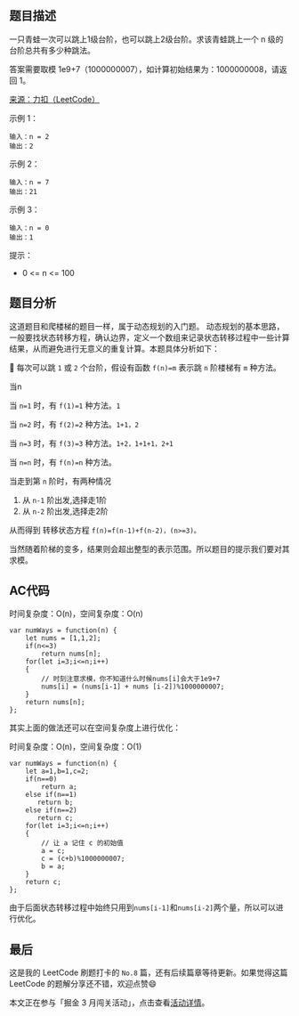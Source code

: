 ## 题目描述
一只青蛙一次可以跳上1级台阶，也可以跳上2级台阶。求该青蛙跳上一个 n 级的台阶总共有多少种跳法。

答案需要取模 1e9+7（1000000007），如计算初始结果为：1000000008，请返回 1。

[来源：力扣（LeetCode）](https://leetcode-cn.com/problems/qing-wa-tiao-tai-jie-wen-ti-lcof/)

示例 1：
```
输入：n = 2
输出：2
```
示例 2：
```
输入：n = 7
输出：21
```
示例 3：
```
输入：n = 0
输出：1
```
提示：
- 0 <= n <= 100

## 题目分析

这道题目和爬楼梯的题目一样，属于动态规划的入门题。
动态规划的基本思路，一般要找状态转移方程，确认边界，定义一个数组来记录状态转移过程中一些计算结果，从而避免进行无意义的重复计算。本题具体分析如下：

🐸 每次可以跳 `1` 或 `2` 个台阶，假设有函数 `f(n)=m` 表示跳 `n` 阶楼梯有 `m` 种方法。

当n

当 `n=1` 时，有 `f(1)=1` 种方法。`1`

当 `n=2` 时，有 `f(2)=2` 种方法。`1+1，2`

当 `n=3` 时，有 `f(3)=3` 种方法。`1+2，1+1+1，2+1`

当 `n=n` 时，有 `f(n)=n` 种方法。

当走到第 `n` 阶时，有两种情况

1. 从 `n-1` 阶出发,选择走1阶
2. 从 `n-2` 阶出发,选择走2阶

从而得到 转移状态方程 `f(n)=f(n-1)+f(n-2)，(n>=3)。`


当然随着阶梯的变多，结果则会超出整型的表示范围。所以题目的提示我们要对其求模。

## AC代码

时间复杂度：O(n)，空间复杂度：O(n)
```JS
var numWays = function(n) {
    let nums = [1,1,2];
    if(n<=3)
        return nums[n];
    for(let i=3;i<=n;i++)
    {
        // 时刻注意求模，你不知道什么时候nums[i]会大于1e9+7
        nums[i] = (nums[i-1] + nums [i-2])%1000000007;
    }
    return nums[n];
};
```

其实上面的做法还可以在空间复杂度上进行优化：

时间复杂度：O(n)，空间复杂度：O(1)
```JS
var numWays = function(n) {
    let a=1,b=1,c=2;
    if(n==0)
        return a;
    else if(n==1)
       return b;
    else if(n==2)
       return c;
    for(let i=3;i<=n;i++)
    {
        // 让 a 记住 c 的初始值
        a = c;
        c = (c+b)%1000000007;
        b = a;
    }
    return c;
};
```
由于后面状态转移过程中始终只用到`nums[i-1]`和`nums[i-2]`两个量，所以可以进行优化。


## 最后
这是我的 LeetCode 刷题打卡的 `No.8` 篇，还有后续篇章等待更新。如果觉得这篇 LeetCode 的题解分享还不错，欢迎点赞😄

本文正在参与「掘金 3 月闯关活动」，点击查看[活动详情](https://juejin.cn/post/6934506742986309639)。